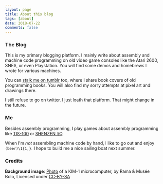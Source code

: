 ```yaml
---
layout: page
title: About this blog
tags: [about]
date: 2018-07-22
comments: false
---
```


### The Blog
This is my primary blogging platform. I mainly write about assembly and machine code programming on old video game consoles like the Atari 2600, SNES, or even Playstation. You will find some demos and homebrews I wrote for various machines.

You can [stalk me on tumblr](https://georgsyard.tumblr.com) too, where I share book covers of old programming books. You will also find my sorry attempts at pixel art and drawings there.

I still refuse to go on twitter. I just loath that platform. That might change in the future.

### Me
Besides assembly programming, I play games about assembly programming like [TIS-100](http://www.zachtronics.com/tis-100/) or [SHENZEN I/O](http://www.zachtronics.com/shenzhen-io/).

When I'm *not* assembling machine code by hand, I like to go out and enjoy `(beer)\1{1,}`. I hope to build me a nice sailing boat next summer.

### Credits
**Background image**: [Photo](https://commons.wikimedia.org/wiki/File:MOS_KIM-1_IMG_4210.jpg) of a KIM-1 microcomputer, by Rama & Musée Bolo, Licensed under [CC-BY-SA](https://creativecommons.org/licenses/by-sa/2.0/fr/deed.en) 
